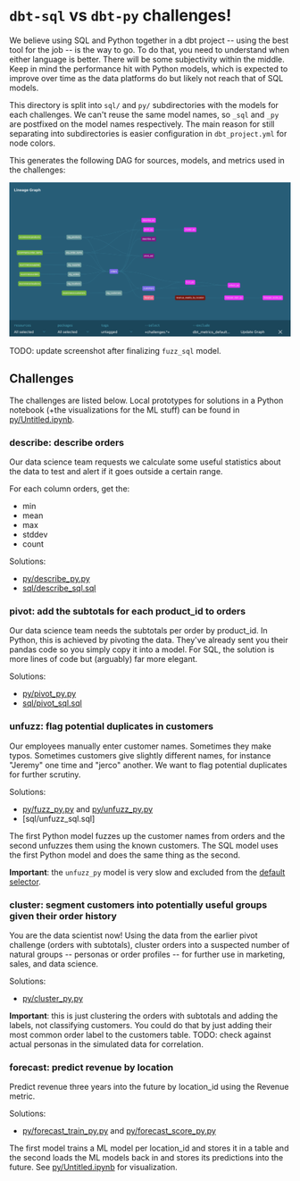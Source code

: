 # `dbt-sql` vs `dbt-py` challenges!

We believe using SQL and Python together in a dbt project -- using the best tool for the job -- is the way to go. To do that, you need to understand when either language is better. There will be some subjectivity within the middle. Keep in mind the performance hit with Python models, which is expected to improve over time as the data platforms do but likely not reach that of SQL models.

This directory is split into `sql/` and `py/` subdirectories with the models for each challenges. We can't reuse the same model names, so `_sql` and `_py` are postfixed on the model names respectively. The main reason for still separating into subdirectories is easier configuration in `dbt_project.yml` for node colors.

This generates the following DAG for sources, models, and metrics used in the challenges:

![DAG](etc/DAG.png)

TODO: update screenshot after finalizing `fuzz_sql` model.

## Challenges

The challenges are listed below. Local prototypes for solutions in a Python notebook (+the visualizations for the ML stuff) can be found in [py/Untitled.ipynb](py/Untitled.ipynb).

### describe: describe orders

Our data science team requests we calculate some useful statistics about the data to test and alert if it goes outside a certain range.

For each column orders, get the:

- min
- mean
- max
- stddev
- count

Solutions:

- [py/describe_py.py](py/describe_py.py)
- [sql/describe_sql.sql](sql/describe_sql.sql)

### pivot: add the subtotals for each product_id to orders

Our data science team needs the subtotals per order by product_id. In Python, this is achieved by pivoting the data. They've already sent you their pandas code so you simply copy it into a model. For SQL, the solution is more lines of code but (arguably) far more elegant.

Solutions:

- [py/pivot_py.py](py/pivot_py.py)
- [sql/pivot_sql.sql](sql/pivot_sql.sql)

### unfuzz: flag potential duplicates in customers

Our employees manually enter customer names. Sometimes they make typos. Sometimes customers give slightly different names, for instance "Jeremy" one time and "jerco" another. We want to flag potential duplicates for further scrutiny.

Solutions:

- [py/fuzz_py.py](py/fuzz_py.py) and [py/unfuzz_py.py](py/unfuzz_py.py)
- [sql/unfuzz_sql.sql]

The first Python model fuzzes up the customer names from orders and the second unfuzzes them using the known customers. The SQL model uses the first Python model and does the same thing as the second.

**Important**: the `unfuzz_py` model is very slow and excluded from the [default selector](../../selectors.yml).

### cluster: segment customers into potentially useful groups given their order history

You are the data scientist now! Using the data from the earlier pivot challenge (orders with subtotals), cluster orders into a suspected number of natural groups -- personas or order profiles -- for further use in marketing, sales, and data science.

Solutions:

- [py/cluster_py.py](py/cluster_py.py)

**Important**: this is just clustering the orders with subtotals and adding the labels, not classifying customers. You could do that by just adding their most common order label to the customers table. TODO: check against actual personas in the simulated data for correlation.

### forecast: predict revenue by location

Predict revenue three years into the future by location_id using the Revenue metric. 

Solutions:

- [py/forecast_train_py.py](py/forecast_train_py.py) and [py/forecast_score_py.py](py/forecast_score_py.py)

The first model trains a ML model per location_id and stores it in a table and the second loads the ML models back in and stores its predictions into the future. See [py/Untitled.ipynb](py/Untitled.ipynb) for visualization.
